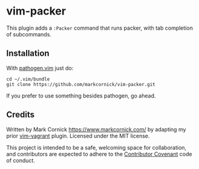 # vim-packer

This plugin adds a `:Packer` command that runs packer, with tab
completion of subcommands.

## Installation

With [pathogen.vim](https://github.com/tpope/vim-pathogen) just do:

    cd ~/.vim/bundle
    git clone https://github.com/markcornick/vim-packer.git

If you prefer to use something besides pathogen, go ahead.

## Credits

Written by Mark Cornick <https://www.markcornick.com/> by adapting my prior
[vim-vagrant](https://github.com/markcornick/vim-vagrant) plugin. Licensed
under the MIT license.

This project is intended to be a safe, welcoming space for collaboration, and
contributors are expected to adhere to the [Contributor
Covenant](contributor-covenant.org) code of conduct.
